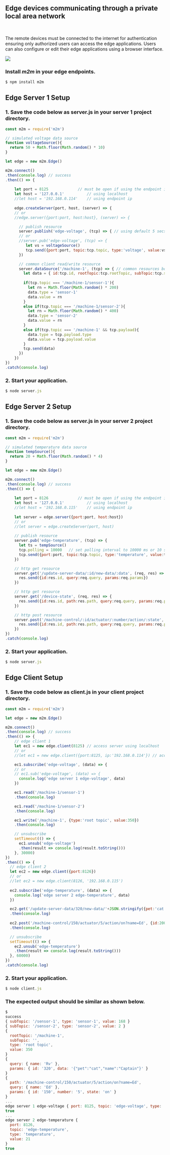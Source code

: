 
## Edge devices communicating through a private local area network 

<br>

The remote devices must be connected to the internet for authentication ensuring only authorized users can access the edge applications. Users can also configure or edit their edge applications using a browser interface. 

[](assets/m2m-edge.svg)
![](assets/edge-system-example.png)

### Install *m2m* in your edge endpoints.
```js
$ npm install m2m
```
## Edge Server 1 Setup

### 1. Save the code below as server.js in your server 1 project directory.
```js
const m2m = require('m2m')

// simulated voltage data source
function voltageSource(){
  return 50 + Math.floor(Math.random() * 10)
}

let edge = new m2m.Edge()

m2m.connect()
.then(console.log) // success
.then(() => {
  
    let port = 8125		        // must be open if using the endpoint ip
    let host = '127.0.0.1' 	        // using localhost
    //let host = '192.168.0.114' 	// using endpoint ip 
    
    edge.createServer(port, host, (server) => {
    // or   
    //edge.server({port:port, host:host}, (server) => {

      // publish resource
      server.publish('edge-voltage', (tcp) => { // using default 5 secs or 5000 ms polling interval
      // or
      //server.pub('edge-voltage', (tcp) => { 
         let vs = voltageSource()
         tcp.send({port:port, topic:tcp.topic, type:'voltage', value:vs})
      })

      // common client read/write resource
      server.dataSource('/machine-1', (tcp) => { // common resources both for client read and write method 
        let data = { id:tcp.id, rootTopic:tcp.rootTopic, subTopic:tcp.subTopic }
      
        if(tcp.topic === '/machine-1/sensor-1'){
          let rn = Math.floor(Math.random() * 200)
          data.type = 'sensor-1'
          data.value = rn 
        }
        else if(tcp.topic === '/machine-1/sensor-2'){
          let rn = Math.floor(Math.random() * 400)
          data.type = 'sensor-2'
          data.value = rn 
        }
        else if(tcp.topic === '/machine-1' && tcp.payload){
          data.type = tcp.payload.type
          data.value = tcp.payload.value
        }  
        tcp.send(data)
      })
    })
})
.catch(console.log)
```
### 2. Start your application.
```js
$ node server.js
```

## Edge Server 2 Setup

### 1. Save the code below as server.js in your server 2 project directory.
```js
const m2m = require('m2m')

// simulated temperature data source
function tempSource(){
  return 20 + Math.floor(Math.random() * 4)
}

let edge = new m2m.Edge()

m2m.connect()
.then(console.log) // success
.then(() => {
   
    let port = 8126		        // must be open if using the endpoint ip
    let host = '127.0.0.1' 	        // using localhost
    //let host = '192.168.0.115' 	// using endpoint ip
        
    let server = edge.server({port:port, host:host})
    // or
    //let server = edge.createServer(port, host)
    
    // publish resource
    server.pub('edge-temperature', (tcp) => {
      let ts = tempSource()
      tcp.polling = 10000	// set polling interval to 10000 ms or 10 secs instead of the default 5000 ms
      tcp.send({port:port, topic:tcp.topic, type:'temperature', value:ts})
    })

    // http get resource
    server.get('/update-server-data/:id/new-data/:data', (req, res) => {
      res.send({id:res.id, query:req.query, params:req.params})
    })

    // http get resource
    server.get('/device-state', (req, res) => {
      res.send({id:res.id, path:res.path, query:req.query, params:req.params, state:'off'})
    })

    // http post resource
    server.post('/machine-control/:id/actuator/:number/action/:state', (req, res) => {
      res.send({id:res.id, path:res.path, query:req.query, params:req.params})
    })   
})
.catch(console.log)
```
### 2. Start your application.
```js
$ node server.js
```

## Edge Client Setup

### 1. Save the code below as client.js in your client project directory.
```js
const m2m = require('m2m') 

let edge = new m2m.Edge()

m2m.connect()
.then(console.log) // success
.then(() => {
    // edge client 1 
    let ec1 = new edge.client(8125) // access server using localhost
    // or
    //let ec1 = new edge.client({port:8125, ip:'192.168.0.114'}) // access server using its endpoint ip

    ec1.subscribe('edge-voltage', (data) => {
    // or
    // ec1.sub('edge-voltage', (data) => {
      console.log('edge server 1 edge-voltage', data)
    })

    ec1.read('/machine-1/sensor-1')
    .then(console.log)

    ec1.read('/machine-1/sensor-2')
    .then(console.log)

    ec1.write('/machine-1', {type:'root topic', value:350})
    .then(console.log)

    // unsubscribe
    setTimeout(() => {
      ec1.unsub('edge-voltage')
      .then(result => console.log(result.toString()))
    }, 30000)
})
.then(() => {
  // edge client 2
  let ec2 = new edge.client({port:8126}) 
  // or
  //let ec2 = new edge.client(8126, '192.168.0.115') 
  
  ec2.subscribe('edge-temperature', (data) => {
    console.log('edge server 2 edge-temperature', data)
  })

  ec2.get('/update-server-data/320/new-data/'+JSON.stringify({pet:'cat', name:'Captain'})+'?name=Rv')
  .then(console.log)
  
  ec2.post('/machine-control/150/actuator/5/action/on?name=Ed', {id:200, state:'true'})
  .then(console.log)

  // unsubscribe
  setTimeout(() => {
    ec2.unsub('edge-temperature')
    .then(result => console.log(result.toString()))
  }, 60000)
})
.catch(console.log)
```
### 2. Start your application.
```js
$ node client.js
```

### The expected output should be similar as shown below.
```js
$
success
{ subTopic: '/sensor-1', type: 'sensor-1', value: 168 }
{ subTopic: '/sensor-2', type: 'sensor-2', value: 2 }
{
  rootTopic: '/machine-1',
  subTopic: '',
  type: 'root topic',
  value: 350
}
{
  query: { name: 'Rv' },
  params: { id: '320', data: '{"pet":"cat","name":"Captain"}' }
}
{
  path: '/machine-control/150/actuator/5/action/on?name=Ed',
  query: { name: 'Ed' },
  params: { id: '150', number: '5', state: 'on' }
}
...
edge server 1 edge-voltage { port: 8125, topic: 'edge-voltage', type: 'voltage', value: 59 }
true
...
edge server 2 edge-temperature {
  port: 8126,
  topic: 'edge-temperature',
  type: 'temperature',
  value: 21
}
true
```


